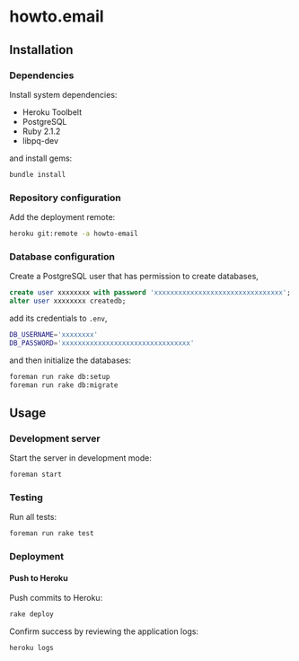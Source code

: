 # howto.email

## Installation

### Dependencies

Install system dependencies:

 - Heroku Toolbelt
 - PostgreSQL
 - Ruby 2.1.2
 - libpq-dev

and install gems:

```bash
bundle install
```

### Repository configuration

Add the deployment remote:

```bash
heroku git:remote -a howto-email
```

### Database configuration

Create a PostgreSQL user that has permission to create databases,

```sql
create user xxxxxxxx with password 'xxxxxxxxxxxxxxxxxxxxxxxxxxxxxxxx';
alter user xxxxxxxx createdb;
```

add its credentials to `.env`,

```bash
DB_USERNAME='xxxxxxxx'
DB_PASSWORD='xxxxxxxxxxxxxxxxxxxxxxxxxxxxxxxx'
```

and then initialize the databases:

```bash
foreman run rake db:setup
foreman run rake db:migrate
```

## Usage

### Development server

Start the server in development mode:

```bash
foreman start
```

### Testing

Run all tests:

```bash
foreman run rake test
```

### Deployment

#### Push to Heroku

Push commits to Heroku:

```bash
rake deploy
```

Confirm success by reviewing the application logs:

```bash
heroku logs
```

